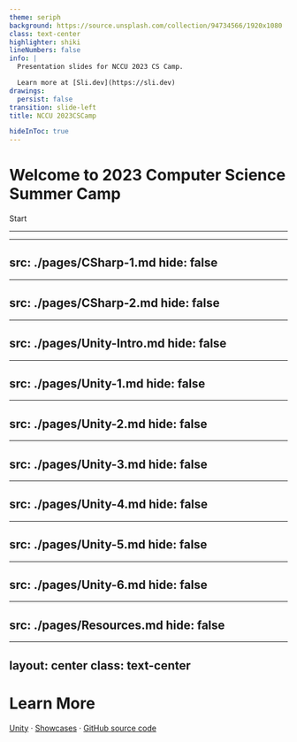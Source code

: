 ```yaml
---
theme: seriph
background: https://source.unsplash.com/collection/94734566/1920x1080
class: text-center
highlighter: shiki
lineNumbers: false
info: |
  Presentation slides for NCCU 2023 CS Camp.

  Learn more at [Sli.dev](https://sli.dev)
drawings:
  persist: false
transition: slide-left
title: NCCU 2023CSCamp

hideInToc: true
---
```


# Welcome to 2023 Computer Science Summer Camp

<div class="pt-12">
  <span @click="$slidev.nav.next" class="px-2 py-1 rounded cursor-pointer" hover="bg-white bg-opacity-10">
    Start <carbon:arrow-right class="inline"/>
  </span>
</div>

<div class="abs-br m-6 flex gap-2">
  <a href="https://github.com/GNITOAHC/2023CSCamp" target="_blank" alt="GitHub"
    class="text-xl slidev-icon-btn opacity-50 !border-none !hover:text-white">
    <carbon-logo-github />
  </a>
</div>

---

<Toc listClass="toc" maxDepth="1" columns="2" />

---
src: ./pages/CSharp-1.md
hide: false
---

---
src: ./pages/CSharp-2.md
hide: false
---

---
src: ./pages/Unity-Intro.md
hide: false
---

---
src: ./pages/Unity-1.md
hide: false
---

---
src: ./pages/Unity-2.md
hide: false
---

---
src: ./pages/Unity-3.md
hide: false
---

---
src: ./pages/Unity-4.md
hide: false
---

---
src: ./pages/Unity-5.md
hide: false
---

---
src: ./pages/Unity-6.md
hide: false
---

---
src: ./pages/Resources.md
hide: false
---

---
layout: center
class: text-center
---

# Learn More

[Unity](https://unity.com) · [Showcases](https://unity.com/made-with-unity) · [GitHub source code](https://github.com/GNITOAHC/2023CSCamp/)
